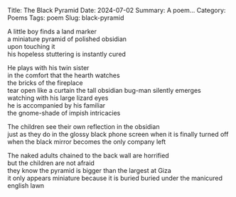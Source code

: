 Title: The Black Pyramid
Date: 2024-07-02
Summary: A poem...
Category: Poems
Tags: poem
Slug: black-pyramid

A little boy finds a land marker  
a miniature pyramid of polished obsidian  
upon touching it  
his hopeless stuttering is instantly cured
  
He plays with his twin sister  
in the comfort that the hearth watches  
the bricks of the fireplace  
tear open like a curtain
the tall obsidian bug-man silently emerges  
watching with his large lizard eyes  
he is accompanied by his familiar  
the gnome-shade of impish intricacies  
  
The children see their own reflection in the obsidian  
just as they do in the glossy black phone screen when it is finally turned off  
when the black mirror becomes the only company left
  
The naked adults chained to the back wall are horrified  
but the children are not afraid  
they know the pyramid is bigger than the largest at Giza  
it only appears miniature because it is buried
buried under the manicured english lawn
